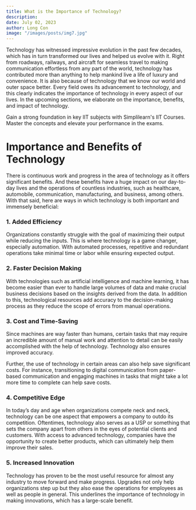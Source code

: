 ```yaml
---
title: What is the Importance of Technology?
description:
date: July 02, 2023
author: Long Con
image: "/images/posts/img7.jpg"
---
```


Technology has witnessed impressive evolution in the past few decades, which has in turn transformed our lives and helped us evolve with it. Right from roadways, railways, and aircraft for seamless travel to making communication effortless from any part of the world, technology has contributed more than anything to help mankind live a life of luxury and convenience. It is also because of technology that we know our world and outer space better. Every field owes its advancement to technology, and this clearly indicates the importance of technology in every aspect of our lives. In the upcoming sections, we elaborate on the importance, benefits, and impact of technology. 

Gain a strong foundation in key IIT subjects with Simplilearn's IIT Courses. Master the concepts and elevate your performance in the exams.

# Importance and Benefits of Technology

There is continuous work and progress in the area of technology as it offers significant benefits. And these benefits have a huge impact on our day-to-day lives and the operations of countless industries, such as healthcare, automobile, communication, manufacturing, and business, among others. With that said, here are ways in which technology is both important and immensely beneficial:

### 1. Added Efficiency
Organizations constantly struggle with the goal of maximizing their output while reducing the inputs. This is where technology is a game changer, especially automation. With automated processes, repetitive and redundant operations take minimal time or labor while ensuring expected output.
### 2. Faster Decision Making
With technologies such as artificial intelligence and machine learning, it has become easier than ever to handle large volumes of data and make crucial business decisions based on the insights derived from the data. In addition to this, technological resources add accuracy to the decision-making process as they reduce the scope of errors from manual operations.
### 3. Cost and Time-Saving
Since machines are way faster than humans, certain tasks that may require an incredible amount of manual work and attention to detail can be easily accomplished with the help of technology. Technology also ensures improved accuracy.

Further, the use of technology in certain areas can also help save significant costs. For instance, transitioning to digital communication from paper-based communication and engaging machines in tasks that might take a lot more time to complete can help save costs.
### 4. Competitive Edge
In today’s day and age when organizations compete neck and neck, technology can be one aspect that empowers a company to outdo its competition. Oftentimes, technology also serves as a USP or something that sets the company apart from others in the eyes of potential clients and customers. With access to advanced technology, companies have the opportunity to create better products, which can ultimately help them improve their sales. 
### 5. Increased Innovation
Technology has proven to be the most useful resource for almost any industry to move forward and make progress. Upgrades not only help organizations step up but they also ease the operations for employees as well as people in general. This underlines the importance of technology in making innovations, which has a large-scale benefit.